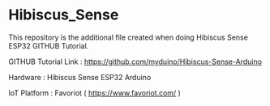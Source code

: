 # Hibiscus_Sense
This repository is the additional file created when doing Hibiscus Sense ESP32 GITHUB Tutorial.

GITHUB Tutorial Link : https://github.com/myduino/Hibiscus-Sense-Arduino

Hardware : Hibiscus Sense ESP32 Arduino

IoT Platform : Favoriot ( https://www.favoriot.com/ )
